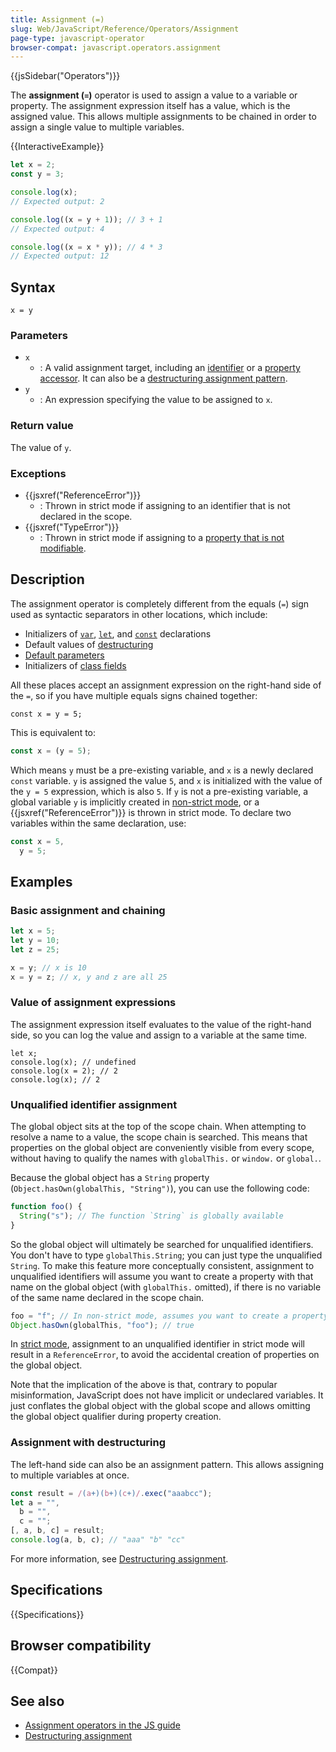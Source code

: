 ```yaml
---
title: Assignment (=)
slug: Web/JavaScript/Reference/Operators/Assignment
page-type: javascript-operator
browser-compat: javascript.operators.assignment
---
```


{{jsSidebar("Operators")}}

The **assignment (`=`)** operator is used to assign a value to a variable or property. The assignment expression itself has a value, which is the assigned value. This allows multiple assignments to be chained in order to assign a single value to multiple variables.

{{InteractiveExample}}

```js interactive-example
let x = 2;
const y = 3;

console.log(x);
// Expected output: 2

console.log((x = y + 1)); // 3 + 1
// Expected output: 4

console.log((x = x * y)); // 4 * 3
// Expected output: 12

```

## Syntax

```js-nolint
x = y
```

### Parameters

- `x`
  - : A valid assignment target, including an [identifier](/en-US/docs/Web/JavaScript/Reference/Lexical_grammar#identifiers) or a [property accessor](/en-US/docs/Web/JavaScript/Reference/Operators/Property_accessors). It can also be a [destructuring assignment pattern](/en-US/docs/Web/JavaScript/Reference/Operators/Destructuring_assignment).
- `y`
  - : An expression specifying the value to be assigned to `x`.

### Return value

The value of `y`.

### Exceptions

- {{jsxref("ReferenceError")}}
  - : Thrown in strict mode if assigning to an identifier that is not declared in the scope.
- {{jsxref("TypeError")}}
  - : Thrown in strict mode if assigning to a [property that is not modifiable](/en-US/docs/Web/JavaScript/Reference/Strict_mode#failing_to_assign_to_object_properties).

## Description

The assignment operator is completely different from the equals (`=`) sign used as syntactic separators in other locations, which include:

- Initializers of [`var`](/en-US/docs/Web/JavaScript/Reference/Statements/var), [`let`](/en-US/docs/Web/JavaScript/Reference/Statements/let), and [`const`](/en-US/docs/Web/JavaScript/Reference/Statements/const) declarations
- Default values of [destructuring](/en-US/docs/Web/JavaScript/Reference/Operators/Destructuring_assignment#default_value)
- [Default parameters](/en-US/docs/Web/JavaScript/Reference/Functions/Default_parameters)
- Initializers of [class fields](/en-US/docs/Web/JavaScript/Reference/Classes/Public_class_fields)

All these places accept an assignment expression on the right-hand side of the `=`, so if you have multiple equals signs chained together:

```js-nolint
const x = y = 5;
```

This is equivalent to:

```js
const x = (y = 5);
```

Which means `y` must be a pre-existing variable, and `x` is a newly declared `const` variable. `y` is assigned the value `5`, and `x` is initialized with the value of the `y = 5` expression, which is also `5`. If `y` is not a pre-existing variable, a global variable `y` is implicitly created in [non-strict mode](/en-US/docs/Web/JavaScript/Reference/Strict_mode), or a {{jsxref("ReferenceError")}} is thrown in strict mode. To declare two variables within the same declaration, use:

```js
const x = 5,
  y = 5;
```

## Examples

### Basic assignment and chaining

```js
let x = 5;
let y = 10;
let z = 25;

x = y; // x is 10
x = y = z; // x, y and z are all 25
```

### Value of assignment expressions

The assignment expression itself evaluates to the value of the right-hand side, so you can log the value and assign to a variable at the same time.

```js-nolint
let x;
console.log(x); // undefined
console.log(x = 2); // 2
console.log(x); // 2
```

### Unqualified identifier assignment

The global object sits at the top of the scope chain. When attempting to resolve a name to a value, the scope chain is searched. This means that properties on the global object are conveniently visible from every scope, without having to qualify the names with `globalThis.` or `window.` or `global.`.

Because the global object has a `String` property (`Object.hasOwn(globalThis, "String")`), you can use the following code:

```js
function foo() {
  String("s"); // The function `String` is globally available
}
```

So the global object will ultimately be searched for unqualified identifiers. You don't have to type `globalThis.String`; you can just type the unqualified `String`. To make this feature more conceptually consistent, assignment to unqualified identifiers will assume you want to create a property with that name on the global object (with `globalThis.` omitted), if there is no variable of the same name declared in the scope chain.

```js
foo = "f"; // In non-strict mode, assumes you want to create a property named `foo` on the global object
Object.hasOwn(globalThis, "foo"); // true
```

In [strict mode](/en-US/docs/Web/JavaScript/Reference/Strict_mode#assigning_to_undeclared_variables), assignment to an unqualified identifier in strict mode will result in a `ReferenceError`, to avoid the accidental creation of properties on the global object.

Note that the implication of the above is that, contrary to popular misinformation, JavaScript does not have implicit or undeclared variables. It just conflates the global object with the global scope and allows omitting the global object qualifier during property creation.

### Assignment with destructuring

The left-hand side can also be an assignment pattern. This allows assigning to multiple variables at once.

```js
const result = /(a+)(b+)(c+)/.exec("aaabcc");
let a = "",
  b = "",
  c = "";
[, a, b, c] = result;
console.log(a, b, c); // "aaa" "b" "cc"
```

For more information, see [Destructuring assignment](/en-US/docs/Web/JavaScript/Reference/Operators/Destructuring_assignment).

## Specifications

{{Specifications}}

## Browser compatibility

{{Compat}}

## See also

- [Assignment operators in the JS guide](/en-US/docs/Web/JavaScript/Guide/Expressions_and_operators#assignment_operators)
- [Destructuring assignment](/en-US/docs/Web/JavaScript/Reference/Operators/Destructuring_assignment)
